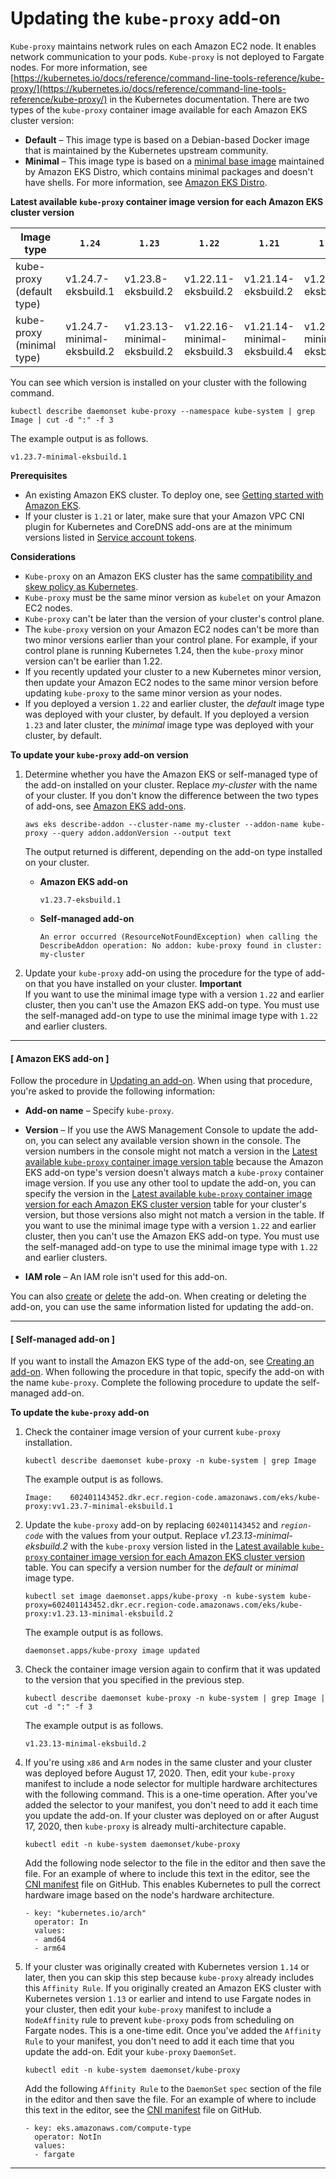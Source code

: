 # Updating the `kube-proxy` add\-on<a name="managing-kube-proxy"></a>

`Kube-proxy` maintains network rules on each Amazon EC2 node\. It enables network communication to your pods\. `Kube-proxy` is not deployed to Fargate nodes\. For more information, see [https://kubernetes.io/docs/reference/command-line-tools-reference/kube-proxy/](https://kubernetes.io/docs/reference/command-line-tools-reference/kube-proxy/) in the Kubernetes documentation\. There are two types of the `kube-proxy` container image available for each Amazon EKS cluster version:
+ **Default** – This image type is based on a Debian\-based Docker image that is maintained by the Kubernetes upstream community\.
+ **Minimal** – This image type is based on a [minimal base image](https://gallery.ecr.aws/eks-distro-build-tooling/eks-distro-minimal-base-iptables) maintained by Amazon EKS Distro, which contains minimal packages and doesn't have shells\. For more information, see [Amazon EKS Distro](https://distro.eks.amazonaws.com/)\.<a name="kube-proxy-latest-versions-table"></a>


**Latest available `kube-proxy` container image version for each Amazon EKS cluster version**  

| Image type | `1.24` | `1.23` | `1.22` | `1.21` | `1.20` | `1.19` | 
| --- | --- | --- | --- | --- | --- | --- | 
| kube\-proxy \(default type\) | v1\.24\.7\-eksbuild\.1 | v1\.23\.8\-eksbuild\.2 | v1\.22\.11\-eksbuild\.2 | v1\.21\.14\-eksbuild\.2 | v1\.20\.15\-eksbuild\.2 | v1\.19\.16\-eksbuild\.2 | 
| kube\-proxy \(minimal type\) | v1\.24\.7\-minimal\-eksbuild\.2 | v1\.23\.13\-minimal\-eksbuild\.2 | v1\.22\.16\-minimal\-eksbuild\.3 | v1\.21\.14\-minimal\-eksbuild\.4 | v1\.20\.15\-minimal\-eksbuild\.4 | v1\.19\.16\-minimal\-eksbuild\.3 | 

You can see which version is installed on your cluster with the following command\.

```
kubectl describe daemonset kube-proxy --namespace kube-system | grep Image | cut -d ":" -f 3
```

The example output is as follows\.

```
v1.23.7-minimal-eksbuild.1
```

**Prerequisites**
+ An existing Amazon EKS cluster\. To deploy one, see [Getting started with Amazon EKS](getting-started.md)\.
+ If your cluster is `1.21` or later, make sure that your Amazon VPC CNI plugin for Kubernetes and CoreDNS add\-ons are at the minimum versions listed in [Service account tokens](service-accounts.md#boundserviceaccounttoken-validated-add-on-versions)\.

**Considerations**
+ `Kube-proxy` on an Amazon EKS cluster has the same [compatibility and skew policy as Kubernetes](https://kubernetes.io/releases/version-skew-policy/#kube-proxy)\.
+ `Kube-proxy` must be the same minor version as `kubelet` on your Amazon EC2 nodes\.
+ `Kube-proxy` can't be later than the version of your cluster's control plane\.
+ The `kube-proxy` version on your Amazon EC2 nodes can't be more than two minor versions earlier than your control plane\. For example, if your control plane is running Kubernetes 1\.24, then the `kube-proxy` minor version can't be earlier than 1\.22\.
+ If you recently updated your cluster to a new Kubernetes minor version, then update your Amazon EC2 nodes to the same minor version before updating `kube-proxy` to the same minor version as your nodes\.
+ If you deployed a version `1.22` and earlier cluster, the *default* image type was deployed with your cluster, by default\. If you deployed a version `1.23` and later cluster, the *minimal* image type was deployed with your cluster, by default\.

**To update your `kube-proxy` add\-on version**

1. Determine whether you have the Amazon EKS or self\-managed type of the add\-on installed on your cluster\. Replace *my\-cluster* with the name of your cluster\. If you don't know the difference between the two types of add\-ons, see [Amazon EKS add\-ons](eks-add-ons.md)\.

   ```
   aws eks describe-addon --cluster-name my-cluster --addon-name kube-proxy --query addon.addonVersion --output text
   ```

   The output returned is different, depending on the add\-on type installed on your cluster\.
   + **Amazon EKS add\-on**

     ```
     v1.23.7-eksbuild.1
     ```
   + **Self\-managed add\-on**

     ```
     An error occurred (ResourceNotFoundException) when calling the DescribeAddon operation: No addon: kube-proxy found in cluster: my-cluster
     ```

1. Update your `kube-proxy` add\-on using the procedure for the type of add\-on that you have installed on your cluster\.
**Important**  
If you want to use the minimal image type with a version `1.22` and earlier cluster, then you can't use the Amazon EKS add\-on type\. You must use the self\-managed add\-on type to use the minimal image type with `1.22` and earlier clusters\.

------
#### [ Amazon EKS add\-on ]

   Follow the procedure in [Updating an add\-on](managing-add-ons.md#updating-an-add-on)\. When using that procedure, you're asked to provide the following information:
   + **Add\-on name** – Specify `kube-proxy`\.
   + **Version** – If you use the AWS Management Console to update the add\-on, you can select any available version shown in the console\. The version numbers in the console might not match a version in the [Latest available `kube-proxy` container image version table](#kube-proxy-latest-versions-table) because the Amazon EKS add\-on type's version doesn't always match a `kube-proxy` container image version\. If you use any other tool to update the add\-on, you can specify the version in the [Latest available `kube-proxy` container image version for each Amazon EKS cluster version](#kube-proxy-latest-versions-table) table for your cluster's version, but those versions also might not match a version in the table\. If you want to use the minimal image type with a version `1.22` and earlier cluster, then you can't use the Amazon EKS add\-on type\. You must use the self\-managed add\-on type to use the minimal image type with `1.22` and earlier clusters\.

     
   + **IAM role** – An IAM role isn't used for this add\-on\.

   You can also [create](managing-add-ons.md#creating-an-add-on) or [delete](managing-add-ons.md#removing-an-add-on) the add\-on\. When creating or deleting the add\-on, you can use the same information listed for updating the add\-on\.

------
#### [ Self\-managed add\-on ]

   If you want to install the Amazon EKS type of the add\-on, see [Creating an add\-on](managing-add-ons.md#creating-an-add-on)\. When following the procedure in that topic, specify the add\-on with the name `kube-proxy`\. Complete the following procedure to update the self\-managed add\-on\.

**To update the `kube-proxy` add\-on**

   1. Check the container image version of your current `kube-proxy` installation\.

      ```
      kubectl describe daemonset kube-proxy -n kube-system | grep Image
      ```

      The example output is as follows\.

      ```
      Image:    602401143452.dkr.ecr.region-code.amazonaws.com/eks/kube-proxy:vv1.23.7-minimal-eksbuild.1
      ```

   1. Update the `kube-proxy` add\-on by replacing `602401143452` and *`region-code`* with the values from your output\. Replace *v1\.23\.13\-minimal\-eksbuild\.2* with the `kube-proxy` version listed in the [Latest available `kube-proxy` container image version for each Amazon EKS cluster version](#kube-proxy-latest-versions-table) table\. You can specify a version number for the *default* or *minimal* image type\.

      ```
      kubectl set image daemonset.apps/kube-proxy -n kube-system kube-proxy=602401143452.dkr.ecr.region-code.amazonaws.com/eks/kube-proxy:v1.23.13-minimal-eksbuild.2
      ```

      The example output is as follows\.

      ```
      daemonset.apps/kube-proxy image updated
      ```

   1. Check the container image version again to confirm that it was updated to the version that you specified in the previous step\.

      ```
      kubectl describe daemonset kube-proxy -n kube-system | grep Image | cut -d ":" -f 3
      ```

      The example output is as follows\.

      ```
      v1.23.13-minimal-eksbuild.2
      ```

   1. If you're using `x86` and `Arm` nodes in the same cluster and your cluster was deployed before August 17, 2020\. Then, edit your `kube-proxy` manifest to include a node selector for multiple hardware architectures with the following command\. This is a one\-time operation\. After you've added the selector to your manifest, you don't need to add it each time you update the add\-on\. If your cluster was deployed on or after August 17, 2020, then `kube-proxy` is already multi\-architecture capable\.

      ```
      kubectl edit -n kube-system daemonset/kube-proxy
      ```

      Add the following node selector to the file in the editor and then save the file\. For an example of where to include this text in the editor, see the [CNI manifest](https://github.com/aws/amazon-vpc-cni-k8s/blob/release-1.11/config/master/aws-k8s-cni.yaml#L265-#L269) file on GitHub\. This enables Kubernetes to pull the correct hardware image based on the node's hardware architecture\.

      ```
      - key: "kubernetes.io/arch"
        operator: In
        values:
        - amd64
        - arm64
      ```

   1. If your cluster was originally created with Kubernetes version `1.14` or later, then you can skip this step because `kube-proxy` already includes this `Affinity Rule`\. If you originally created an Amazon EKS cluster with Kubernetes version `1.13` or earlier and intend to use Fargate nodes in your cluster, then edit your `kube-proxy` manifest to include a `NodeAffinity` rule to prevent `kube-proxy` pods from scheduling on Fargate nodes\. This is a one\-time edit\. Once you've added the `Affinity Rule` to your manifest, you don't need to add it each time that you update the add\-on\. Edit your `kube-proxy` `DaemonSet`\.

      ```
      kubectl edit -n kube-system daemonset/kube-proxy
      ```

      Add the following `Affinity Rule` to the `DaemonSet` `spec` section of the file in the editor and then save the file\. For an example of where to include this text in the editor, see the [CNI manifest](https://github.com/aws/amazon-vpc-cni-k8s/blob/release-1.11/config/master/aws-k8s-cni.yaml#L270-#L273) file on GitHub\.

      ```
      - key: eks.amazonaws.com/compute-type
        operator: NotIn
        values:
        - fargate
      ```

------
